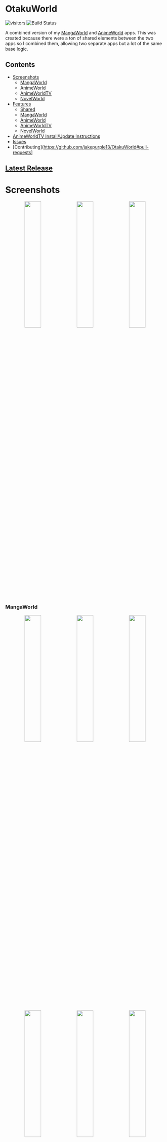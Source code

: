 # OtakuWorld
 ![visitors](https://page-views.glitch.me/badge?page_id=jakepurple13.OtakuWorld)
 ![Build Status](https://github.com/jakepurple13/OtakuWorld/actions/workflows/build_check.yaml/badge.svg)
 
A combined version of my [MangaWorld](https://github.com/jakepurple13/MangaWorld) and [AnimeWorld](https://github.com/jakepurple13/AnimeWorld) apps. This was created because there were a ton of shared elements between the two apps so I combined them, allowing two separate apps but a lot of the same base logic.

## Contents
   * [Screenshots](https://github.com/jakepurple13/OtakuWorld#screenshots)
      * [MangaWorld](https://github.com/jakepurple13/OtakuWorld#mangaworld)
      * [AnimeWorld](https://github.com/jakepurple13/OtakuWorld#animeworld)
      * [AnimeWorldTV](https://github.com/jakepurple13/OtakuWorld#animeworldtv)
      * [NovelWorld](https://github.com/jakepurple13/OtakuWorld#novelworld)
   * [Features](https://github.com/jakepurple13/OtakuWorld#features)
      * [Shared](https://github.com/jakepurple13/OtakuWorld#shared)
      * [MangaWorld](https://github.com/jakepurple13/OtakuWorld#mangaworld-1)
      * [AnimeWorld](https://github.com/jakepurple13/OtakuWorld#animeworld-1)
      * [AnimeWorldTV](https://github.com/jakepurple13/OtakuWorld#animeworldtv-1)
      * [NovelWorld](https://github.com/jakepurple13/OtakuWorld#novelworld-1)
   * [AnimeWorldTV Install/Update Instructions](https://github.com/jakepurple13/OtakuWorld#instructions)
   * [Issues](https://github.com/jakepurple13/OtakuWorld#issues)
   * [Contributing](https://github.com/jakepurple13/OtakuWorld#pull-requests]

## [Latest Release](https://github.com/jakepurple13/OtakuWorld/releases/latest)

# Screenshots
<p align="center">
  <img src="https://github.com/jakepurple13/OtakuWorld/blob/master/mangaworld/src/main/ic_launcher-playstore.png" width="32%"/>
  <img src="https://github.com/jakepurple13/OtakuWorld/blob/master/animeworld/src/main/ic_launcher-playstore.png" width="32%"/>
  <img src="https://github.com/jakepurple13/OtakuWorld/blob/master/novelworld/src/main/ic_launcher-playstore.png" width="32%"/>
</p>

### MangaWorld
<p align="center">
  <img src="/ss/s1.png" width="32%"/>
  <img src="/ss/s2.png" width="32%"/>
  <img src="/ss/s3.png" width="32%"/>
  <img src="/ss/s4.png" width="32%"/>
  <img src="/ss/s5.png" width="32%"/>
  <img src="/ss/s6.png" width="32%"/>
</p>

### AnimeWorld
<p align="center">
  <img src="/ss/s7.png" width="32%"/>
  <img src="/ss/s8.png" width="32%"/>
  <img src="/ss/s9.png" width="32%"/>
  <img src="/ss/s10.png" width="32%"/>
  <img src="/ss/s11.png" width="32%"/>
  <img src="/ss/s12.png" width="32%"/>
</p>

### AnimeWorldTV
<p align="center">
  <img src="/ss/tv_ss_homescreen.png" width="32%"/>
  <img src="/ss/tv_ss_details.png" width="32%"/>
  <img src="/ss/tv_ss_episodes.png" width="32%"/>
  <img src="/ss/tv_ss_settings.png" width="32%"/>
  <img src="/ss/tv_ss_search.png" width="32%"/>
  <img src="/ss/tv_ss_favorites.png" width="32%"/>
</p>

### NovelWorld
<p align="center">
  <img src="/ss/novel_ss13.png" width="32%"/>
  <img src="/ss/novel_ss14.png" width="32%"/>
  <img src="/ss/novel_ss15.png" width="32%"/>
  <img src="/ss/novel_ss16.png" width="32%"/>
  <img src="/ss/novel_ss17.png" width="32%"/>
  <img src="/ss/novel_ss18.png" width="32%"/>
</p>

# Features

### Shared Features
- Log in to save your favorites and watched episodes from device to device
- Favorite to be alerted of any updates
- Share Anime/Manga and open in app!

### AnimeWorld
- Stream and download Anime from various different video sites
- Watch in a built-in video player
- Cast Downloaded Videos to Chromecast Enabled Devices!

### AnimeWorldTV
- Stream Anime/TV/Movies from various different video sites
- Watch in a built-in video player
- Sync favorites with AnimeWorld
- Includes an opening skipper (just skips ahead 90 seconds)
- Available only on Android TV devices

### MangaWorld
- Read Manga from various different manga sites

### NovelWorld
- Read Novels from various different novel sites

#### Instructions to Install/Update AnimeWorldTV
1. Download animeworldtv-release.apk

If using `adb`:

2.
```sh
adb install animeworldtv-release.apk
```

If not using `adb`:

2. Follow [Android Authority][aa]'s steps

# Issues

If you run into any issues, please create an issue request with the following details:

- Small description
- Steps taken
- Device
- Version of Android
- Expected behavior
- Actual behavior
- If the issue is a breaking issue or not
- Any other additional information you might think will help

# Pull Requests

If you want to add a new source or have a change that might make the app better

- Make a new branch
- Make changes
- Push and create a new PR
- Add me (@jakepurple13) as a reviewer

[//]: # (Reference Links)
  [aa]: <https://www.androidauthority.com/sideloading-apps-on-android-tv-1189896/>